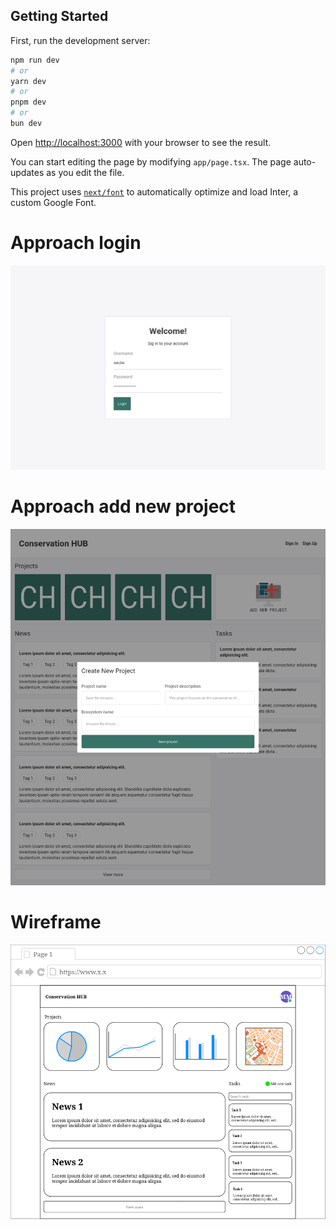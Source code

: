 ## Getting Started

First, run the development server:

```bash
npm run dev
# or
yarn dev
# or
pnpm dev
# or
bun dev
```

Open [http://localhost:3000](http://localhost:3000) with your browser to see the result.

You can start editing the page by modifying `app/page.tsx`. The page auto-updates as you edit the file.

This project uses [`next/font`](https://nextjs.org/docs/basic-features/font-optimization) to automatically optimize and
load Inter, a custom Google Font.

# Approach login

![Wireframee](/assets/images/approach_login.png "Login")

# Approach add new project

![Wireframee](/assets/images/approach_add_new_project.png "Add new project")

# Wireframe

![Wireframee](/assets/images/conservation_hub.png "Wireframe")


